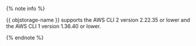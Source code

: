{% note info %}

{{ objstorage-name }} supports the AWS CLI 2 version 2.22.35 or lower and the AWS CLI 1 version 1.36.40 or lower.

{% endnote %}